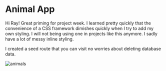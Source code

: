 # Animal App

Hi Ray! Great priming for project week. I learned pretty quickly that the convenience of a CSS framework dimishes quickly when I try to add my own styling. I will not being using one in projects like this anymore. I sadly have a lot of messy inline styling.

I created a seed route that you can visit no worries about deleting database data. 

![animals](https://thumbs.dreamstime.com/b/large-group-african-safari-animals-wildlife-conservation-concept-174172993.jpg)